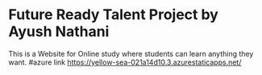 # Future Ready Talent Project by Ayush Nathani
This is a Website for Online study where students can learn anything they want.
#azure link https://yellow-sea-021a14d10.3.azurestaticapps.net/
